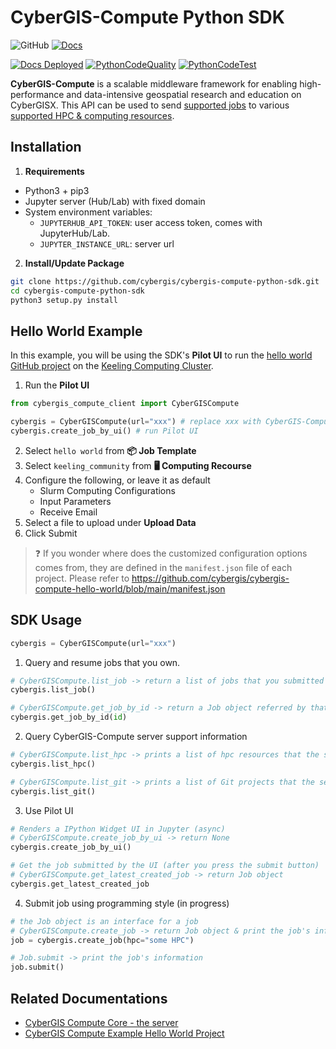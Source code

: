 # CyberGIS-Compute Python SDK

![GitHub](https://img.shields.io/github/license/cybergis/cybergis-compute-python-sdk)
[![Docs](https://img.shields.io/badge/docs-site-blueviolet)](https://cybergis.github.io/cybergis-compute-python-sdk/reference.html)


[![Docs Deployed](https://github.com/cybergis/cybergis-compute-python-sdk/actions/workflows/pages/pages-build-deployment/badge.svg)](https://github.com/cybergis/cybergis-compute-python-sdk/actions/workflows/pages/pages-build-deployment)
[![PythonCodeQuality](https://github.com/cybergis/cybergis-compute-python-sdk/workflows/Python%20Code%20Quality/badge.svg)](https://github.com/cybergis/cybergis-compute-python-sdk/actions)
[![PythonCodeTest](https://github.com/cybergis/cybergis-compute-python-sdk/workflows/Python%20Code%20Test/badge.svg)](https://github.com/cybergis/cybergis-compute-python-sdk/actions)

**CyberGIS-Compute** is a scalable middleware framework for enabling high-performance and data-intensive geospatial research and education on CyberGISX. This API can be used to send [supported jobs](https://github.com/cybergis/cybergis-compute-core#supported-git-projects) to various [supported HPC & computing resources](https://github.com/cybergis/cybergis-compute-core#supported-hpc--computing-resources).

## Installation
1. **Requirements**
- Python3 + pip3
- Jupyter server (Hub/Lab) with fixed domain
- System environment variables:
  - `JUPYTERHUB_API_TOKEN`: user access token, comes with JupyterHub/Lab.
  - `JUPYTER_INSTANCE_URL`: server url

2. **Install/Update Package**
```bash
git clone https://github.com/cybergis/cybergis-compute-python-sdk.git
cd cybergis-compute-python-sdk
python3 setup.py install
```

## Hello World Example

In this example, you will be using the SDK's **Pilot UI** to run the [hello world GitHub project](https://github.com/cybergis/cybergis-compute-hello-world) on the [Keeling Computing Cluster](https://cybergis.illinois.edu/infrastructure/hpc-user-guide/). 

1. Run the **Pilot UI**
```python
from cybergis_compute_client import CyberGISCompute

cybergis = CyberGISCompute(url="xxx") # replace xxx with CyberGIS-Compute server url
cybergis.create_job_by_ui() # run Pilot UI
```

2. Select `hello world` from **📦 Job Template**
3. Select `keeling_community` from **🖥 Computing Recourse**
4. Configure the following, or leave it as default
	- Slurm Computing Configurations
	- Input Parameters
	- Receive Email
5. Select a file to upload under **Upload Data**
6. Click Submit

> ❓ If you wonder where does the customized configuration options comes from, they are defined in the `manifest.json` file of each project. Please refer to https://github.com/cybergis/cybergis-compute-hello-world/blob/main/manifest.json

## SDK Usage
```python
cybergis = CyberGISCompute(url="xxx")
```

1. Query and resume jobs that you own. 
```python
# CyberGISCompute.list_job -> return a list of jobs that you submitted
cybergis.list_job()

# CyberGISCompute.get_job_by_id -> return a Job object referred by that id
cybergis.get_job_by_id(id)
```

2. Query CyberGIS-Compute server support information
```python
# CyberGISCompute.list_hpc -> prints a list of hpc resources that the server supports
cybergis.list_hpc()

# CyberGISCompute.list_git -> prints a list of Git projects that the server supports
cybergis.list_git()
```

3. Use Pilot UI
```python
# Renders a IPython Widget UI in Jupyter (async)
# CyberGISCompute.create_job_by_ui -> return None
cybergis.create_job_by_ui()

# Get the job submitted by the UI (after you press the submit button)
# CyberGISCompute.get_latest_created_job -> return Job object
cybergis.get_latest_created_job
```

4. Submit job using programming style (in progress)
```python
# the Job object is an interface for a job
# CyberGISCompute.create_job -> return Job object & print the job's information
job = cybergis.create_job(hpc="some HPC")

# Job.submit -> print the job's information
job.submit()
```

## Related Documentations
- [CyberGIS Compute Core - the server](https://github.com/cybergis/cybergis-compute-core)
- [CyberGIS Compute Example Hello World Project](https://github.com/cybergis/cybergis-compute-hello-world)